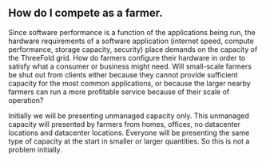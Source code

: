 ## How do I compete as a farmer.

Since software performance is a function of the applications being run, the hardware requirements of a software application (internet speed, compute performance, storage capacity, security) place demands on the capacity of the ThreeFold grid. How do farmers configure their hardware in order to satisfy what a consumer or business might need. Will small-scale farmers be shut out from clients either because they cannot provide sufficient capacity for the most common applications, or because the larger nearby farmers can run a more profitable service because of their scale of operation?



Initially we will be presenting unmanaged capacity only. This unmanaged capacity will presented by farmers from homes, offices, no datacenter locations and datacenter locations. Everyone will be presenting the same type of capacity at the start in smaller or larger quantities. So this is not a problem initially.
